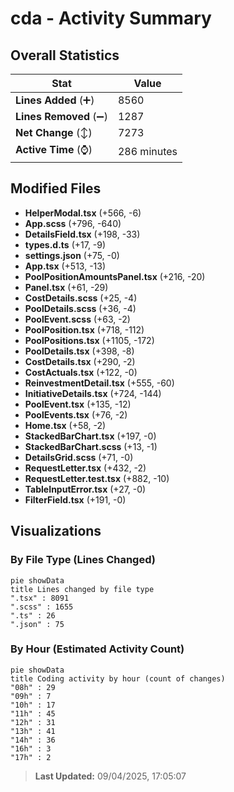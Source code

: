 # cda - Activity Summary 

## Overall Statistics

| Stat                   | Value                                                             |
| ---------------------- | ----------------------------------------------------------------- |
| **Lines Added** (➕)   | 8560                                          |
| **Lines Removed** (➖) | 1287                                        |
| **Net Change** (↕)    | 7273                |
| **Active Time** (⌚)   | 286 minutes |


## Modified Files
- **HelperModal.tsx** (+566, -6)
- **App.scss** (+796, -640)
- **DetailsField.tsx** (+198, -33)
- **types.d.ts** (+17, -9)
- **settings.json** (+75, -0)
- **App.tsx** (+513, -13)
- **PoolPositionAmountsPanel.tsx** (+216, -20)
- **Panel.tsx** (+61, -29)
- **CostDetails.scss** (+25, -4)
- **PoolDetails.scss** (+36, -4)
- **PoolEvent.scss** (+63, -2)
- **PoolPosition.tsx** (+718, -112)
- **PoolPositions.tsx** (+1105, -172)
- **PoolDetails.tsx** (+398, -8)
- **CostDetails.tsx** (+290, -2)
- **CostActuals.tsx** (+122, -0)
- **ReinvestmentDetail.tsx** (+555, -60)
- **InitiativeDetails.tsx** (+724, -144)
- **PoolEvent.tsx** (+135, -12)
- **PoolEvents.tsx** (+76, -2)
- **Home.tsx** (+58, -2)
- **StackedBarChart.tsx** (+197, -0)
- **StackedBarChart.scss** (+13, -1)
- **DetailsGrid.scss** (+71, -0)
- **RequestLetter.tsx** (+432, -2)
- **RequestLetter.test.tsx** (+882, -10)
- **TableInputError.tsx** (+27, -0)
- **FilterField.tsx** (+191, -0)

## Visualizations

### By File Type (Lines Changed)

```mermaid
pie showData
title Lines changed by file type
".tsx" : 8091
".scss" : 1655
".ts" : 26
".json" : 75
```

### By Hour (Estimated Activity Count)

```mermaid
pie showData
title Coding activity by hour (count of changes)
"08h" : 29
"09h" : 7
"10h" : 17
"11h" : 45
"12h" : 31
"13h" : 41
"14h" : 36
"16h" : 3
"17h" : 2
```


> **Last Updated:** 09/04/2025, 17:05:07